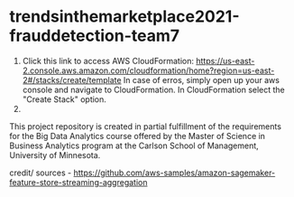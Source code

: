# trendsinthemarketplace2021-frauddetection-team7



1. Click this link to access AWS CloudFormation: https://us-east-2.console.aws.amazon.com/cloudformation/home?region=us-east-2#/stacks/create/template 
    In case of erros, simply open up your aws console and navigate to CloudFormation. In CloudFormation select the "Create Stack" option.
2. 




This project repository is created in partial fulfillment of the requirements for the Big Data Analytics course offered by the Master of Science in Business Analytics program at the Carlson School of Management, University of Minnesota.

credit/ sources - 
https://github.com/aws-samples/amazon-sagemaker-feature-store-streaming-aggregation
